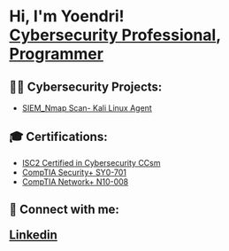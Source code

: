 <h1>Hi, I'm Yoendri! <br/> <a href="https://www.linkedin.com/in/yoendri-placencia">Cybersecurity Professional</a>, <a href="https://github.com/">Programmer</a> </h1>

<h2>👨‍💻 Cybersecurity Projects:</h2>

  - [SIEM_Nmap Scan- Kali Linux Agent](https://github.com/yoendriplacencia/SIEM-_-NMAP-Scan_-Kali-Linux-Agent)             
  
<h2>🎓 Certifications:</h2>

  - [ISC2 Certified in Cybersecurity CCsm](https://www.credly.com/badges/56a2b070-f962-4bd1-9a2d-4f2e43f88c5a/linked_in_profile)
  - [CompTIA Security+ SY0-701](https://www.credly.com/badges/b73f1a26-6406-45bb-8923-ebb69550032e/linked_in_profile0)
  - [CompTIA Network+ N10-008](https://www.credly.com/badges/a66e5ad7-b6d5-4dfe-af3f-462785088998)



<h2> 🤳 Connect with me:

  
<a href="https://www.linkedin.com/in/yoendri-placencia">Linkedin</a>

  
</h2>

